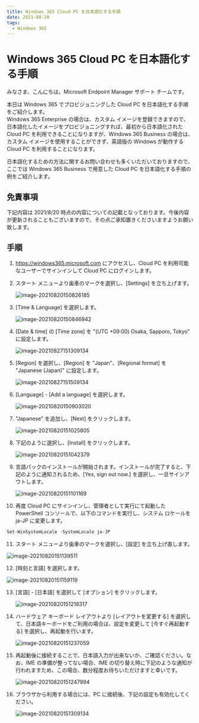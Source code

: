```yaml
---
title: Windows 365 Cloud PC を日本語化する手順
date: 2021-08-20
tags:
  - Windows 365
---
```


# Windows 365 Cloud PC を日本語化する手順

みなさま、こんにちは。Microsoft Endpoint Manager サポート チームです。  

本日は Windows 365 でプロビジョニングした Cloud PC を日本語化する手順をご紹介します。  
Windows 365 Enterprise の場合は、カスタム イメージを登録できますので、日本語化したイメージをプロビジョニングすれば、最初から日本語化された Cloud PC を利用できることになりますが、Windows 365 Business の場合は、カスタム イメージを使用することができず、英語版の Windows が動作する Cloud PC を利用することになります。

日本語化するための方法に関するお問い合わせも多くいただいておりますので、ここでは Windows 365 Business で用意した Cloud PC を日本語化する手順の例をご紹介します。

## 免責事項

下記内容は 2021/8/20 時点の内容についての記載となっております。今後内容が更新されることもございますので、その点ご承知置きくださいますようお願い致します。

## 手順
1. https://windows365.microsoft.com にアクセスし、Cloud PC を利用可能なユーザーでサインインして Cloud PC にログインします。

2. スタート メニューより歯車のマークを選択し、[Settings] を立ち上げます。

   ![image-20210820150826185](2021-08-20_01/image-20210820150826185.png)

3. [Time & Language] を選択します。

   ![image-20210820150846942](2021-08-20_01/image-20210820150846942.png)

4. [Date & time] の [Time zone] を "(UTC +09:00) Osaka, Sapporo, Tokyo" に設定します。

   ![image-20210827151309134](2021-08-20_01/image-20210827151309134.png)

5. [Region] を選択し、[Region] を "Japan"、[Regional format] を "Japanese (Japan)" に設定します。

   ![image-20210827151509134](2021-08-20_01/image-20210827151509134.png)

6. [Language] - [Add a language] を選択します。

   ![image-20210820150903020](2021-08-20_01/image-20210820150903020.png)

7. "Japanese" を追加し、[Next] をクリックします。

   ![image-20210820151025805](2021-08-20_01/image-20210820151025805.png)

8. 下記のように選択し、[Install] をクリックします。

   ![image-20210820151042379](2021-08-20_01/image-20210820151042379.png)

9. 言語パックのインストールが開始されます。インストールが完了すると、下記のように通知されるため、[Yes, sign out now.] を選択し、一旦サインアウトします。

   ![image-20210820151101169](2021-08-20_01/image-20210820151101169.png)

10. 再度 Cloud PC にサインインし、管理者として実行にて起動した PowerShell コンソールで、以下のコマンドを実行し、システム ロケールを ja-JP に変更します。  
```powershell
Set-WinSystemLocale -SystemLocale ja-JP
```

11. スタート メニューより歯車のマークを選択し、[設定] を立ち上げ直します。

   ![image-20210820151139511](2021-08-20_01/image-20210820151139511.png)

12. [時刻と言語] を選択します。

   ![image-20210820151159119](2021-08-20_01/image-20210820151159119.png)

13. [言語] - [日本語] を選択して [オプション] をクリックします。

    ![image-20210820151218317](2021-08-20_01/image-20210820151218317.png)

14. ハードウェア キーボード レイアウトより [レイアウトを変更する] を選択して、日本語キーボードをご利用の場合は、設定を変更して [今すぐ再起動する] を選択し、再起動を行います。

    ![image-20210820151237059](2021-08-20_01/image-20210820151237059.png)

15. 再起動後に接続することで、日本語入力が出来ないか、ご確認ください。なお、IME の準備が整ってない場合、IME の切り替え時に下記のような通知が行われますため、この場合、数分程度お待ちいただけますと幸いです。

    ![image-20210820151247994](2021-08-20_01/image-20210820151247994.png)

16. ブラウザから利用する場合には、PC に接続後、下記の設定も有効化してください。

    ![image-20210820151309134](2021-08-20_01/image-20210820151309134.png)